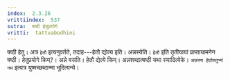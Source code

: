 ```yaml
---
index:  2.3.26
vrittiindex:  537
sutra:  षष्ठी हेतुप्रयोगे
vritti:  tattvabodhini 
---
```


षष्ठी हेतु। अत्र `हेतौ` इत्यनुवर्तते, तदाह---हेतौ द्योत्य इति। अन्नस्येति। `हेतौ` इति तृतीयायां प्राप्तायामनेन षष्ठी। हेतुप्रयोगे किम्?। अन्ने वसति। हेतौ द्येत्ये किम्। अन्नशब्दात्षष्ठी यथा स्यादित्येके। `अन्नस्य हेतोस्तुभ्यं नम` इत्यत्र युष्मच्छब्दान्मा भूदित्यन्ये। 

